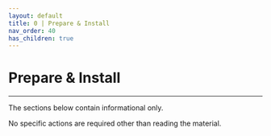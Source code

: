 ```yaml
---
layout: default
title: 0 | Prepare & Install
nav_order: 40
has_children: true
---
```


# Prepare & Install

---

The sections below contain informational only.  

No specific actions are required other than reading the material. 